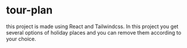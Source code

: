 # tour-plan
this project is made using React and Tailwindcss. In this project you get several options of holiday places and you can remove them according to your choice.
